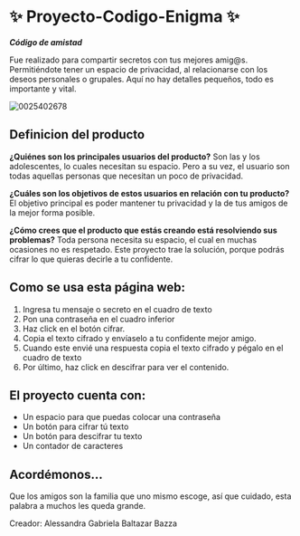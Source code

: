 # ✨ Proyecto-Codigo-Enigma ✨

**_Código de amistad_**

Fue realizado para compartir secretos con tus mejores amig@s. Permitiéndote tener un espacio de privacidad, al relacionarse con los deseos personales o grupales. Aquí no hay detalles pequeños, todo es importante y vital.

![0025402678](https://user-images.githubusercontent.com/93567262/143488341-8673f78a-ac60-41e8-85b5-10b4d3436f23.png)

## Definicion del producto

**¿Quiénes son los principales usuarios del producto?** Son las y los adolescentes, lo cuales necesitan su espacio. Pero a su vez, el usuario son todas aquellas personas que necesitan un poco de privacidad.

**¿Cuáles son los objetivos de estos usuarios en relación con tu producto?** El objetivo principal es poder mantener tu privacidad y la de tus amigos de la mejor forma posible.

**¿Cómo crees que el producto que estás creando está resolviendo sus problemas?** Toda persona necesita su espacio, el cual en muchas ocasiones no es respetado. Este proyecto trae la solución, porque podrás cifrar lo que quieras decirle a tu confidente.

## Como se usa esta página web:

1.	Ingresa tu mensaje o secreto en el cuadro de texto
2.	Pon una contraseña en el cuadro inferior
3.	Haz click en el botón cifrar.
4.	Copia el texto cifrado y envíaselo a tu confidente mejor amigo.
5.	Cuando este envié una respuesta copia el texto cifrado y pégalo en el cuadro de texto
6.	Por último, haz click en descifrar para ver el contenido. 

## El proyecto cuenta con:
- Un espacio para que puedas colocar una contraseña
- Un botón para cifrar tú texto
- Un botón para descifrar tu texto
- Un contador de caracteres

## Acordémonos...
Que los amigos son la familia que uno mismo escoge, así que cuidado, esta palabra a muchos les queda grande.

Creador: Alessandra Gabriela Baltazar Bazza
